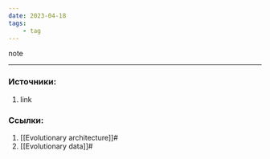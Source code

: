 ```yaml
---
date: 2023-04-18
tags:
    - tag
---
```


note

---

### Источники:
1. link

### Ссылки:
1. [[Evolutionary architecture]]#
1. [[Evolutionary data]]#